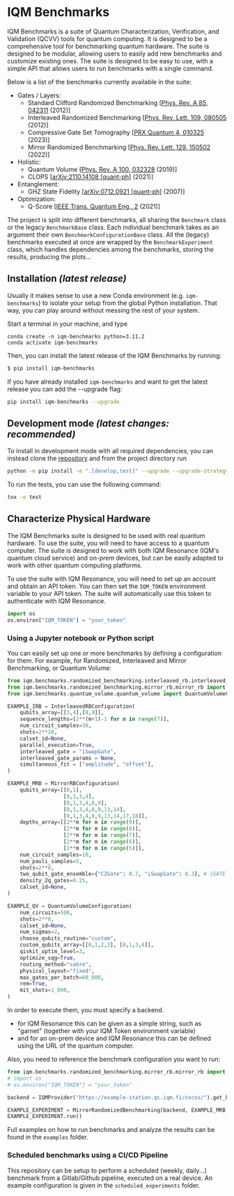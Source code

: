 # IQM Benchmarks

IQM Benchmarks is a suite of Quantum Characterization, Verification, and Validation (QCVV) tools for quantum computing. It is designed to be a comprehensive tool for benchmarking quantum hardware. The suite is designed to be modular, allowing users to easily add new benchmarks and customize existing ones. The suite is designed to be easy to use, with a simple API that allows users to run benchmarks with a single command.


Below is a list of the benchmarks currently available in the suite:
* Gates / Layers: 
  - Standard Clifford Randomized Benchmarking [[Phys. Rev. A 85, 042311](https://journals.aps.org/pra/abstract/10.1103/PhysRevA.85.042311) (2012)]
  - Interleaved Randomized Benchmarking [[Phys. Rev. Lett. 109, 080505](https://doi.org/10.1103/PhysRevLett.109.080505) (2012)]
  - Compressive Gate Set Tomography [[PRX Quantum 4, 010325](https://journals.aps.org/prxquantum/abstract/10.1103/PRXQuantum.4.010325) (2023)]
  - Mirror Randomized Benchmarking [[Phys. Rev. Lett. 129, 150502](https://journals.aps.org/prl/abstract/10.1103/PhysRevLett.129.150502) (2022)]
* Holistic:
  - Quantum Volume [[Phys. Rev. A 100, 032328](https://doi.org/10.1103/PhysRevA.100.032328) (2019)]
  - CLOPS [[arXiv:2110.14108 [quant-ph]](https://arxiv.org/abs/2110.14108) (2021)]
* Entanglement: 
  - GHZ State Fidelity [[arXiv:0712.0921 [quant-ph]](https://arxiv.org/abs/0712.0921) (2007)]
* Optimization: 
  - Q-Score [[IEEE Trans. Quantum Eng., 2](https://doi.org/10.1109/TQE.2021.3090207) (2021)]

The project is split into different benchmarks, all sharing the `Benchmark` class or the legacy `BenchmarkBase` class. Each individual benchmark takes as an argument their own `BenchmarkConfigurationBase` class. All the (legacy) benchmarks executed at once are wrapped by the `BenchmarkExperiment` class, which handles dependencies among the benchmarks, storing the results, producing the plots...


## Installation _(latest release)_

Usually it makes sense to use a new Conda environment (e.g. ``iqm-benchmarks``) to isolate your setup from the global Python installation. That way, you can play around without messing the rest of your system.

Start a terminal in your machine, and type

```
conda create -n iqm-benchmarks python=3.11.2
conda activate iqm-benchmarks
```

Then, you can install the latest release of the IQM Benchmarks by running:
```bash
$ pip install iqm-benchmarks
```

If you have already installed `iqm-benchmarks` and want to get the latest release you can add the --upgrade flag:

```bash
pip install iqm-benchmarks --upgrade
```

## Development mode _(latest changes: recommended)_

To install in development mode with all required dependencies, you can instead clone the [repository](https://www.github.com/iqm-finland/iqm-benchmarks) and from the project directory run

```bash
python -m pip install -e ".[develop,test]" --upgrade --upgrade-strategy=eager
```

To run the tests, you can use the following command:

```bash
tox -e test
```

## Characterize Physical Hardware

The IQM Benchmarks suite is designed to be used with real quantum hardware. To use the suite, you will need to have access to a quantum computer. The suite is designed to work with both IQM Resonance (IQM's quantum cloud service) and on-prem devices, but can be easily adapted to work with other quantum computing platforms.

To use the suite with IQM Resonance, you will need to set up an account and obtain an API token. You can then set the `IQM_TOKEN` environment variable to your API token. The suite will automatically use this token to authenticate with IQM Resonance.

```python
import os
os.environ["IQM_TOKEN"] = "your_token"
```

### Using a Jupyter notebook or Python script

You can easily set up one or more benchmarks by defining a configuration for them. For example, for Randomized, Interleaved and Mirror Benchmarking, or Quantum Volume:

```python
from iqm.benchmarks.randomized_benchmarking.interleaved_rb.interleaved_rb import InterleavedRBConfiguration
from iqm.benchmarks.randomized_benchmarking.mirror_rb.mirror_rb import MirrorRBConfiguration
from iqm.benchmarks.quantum_volume.quantum_volume import QuantumVolumeConfiguration

EXAMPLE_IRB = InterleavedRBConfiguration(
    qubits_array=[[3,4],[8,9]],
    sequence_lengths=[2**(m+1)-1 for m in range(7)],
    num_circuit_samples=30,
    shots=2**10,
    calset_id=None,
    parallel_execution=True,
    interleaved_gate = "iSwapGate",
    interleaved_gate_params = None,
    simultaneous_fit = ["amplitude", "offset"],
)

EXAMPLE_MRB = MirrorRBConfiguration(
    qubits_array=[[0,1],
                  [0,1,3,4],
                  [0,1,3,4,8,9],
                  [0,1,3,4,8,9,13,14],
                  [0,1,3,4,8,9,13,14,17,18]],
    depths_array=[[2**m for m in range(9)],
                  [2**m for m in range(8)],
                  [2**m for m in range(7)],
                  [2**m for m in range(6)],
                  [2**m for m in range(5)]],
    num_circuit_samples=10,
    num_pauli_samples=5,
    shots=2**8,
    two_qubit_gate_ensemble={"CZGate": 0.7, "iSwapGate": 0.3}, # {GATE: PROBABILITY}
    density_2q_gates=0.25,
    calset_id=None,
)

EXAMPLE_QV = QuantumVolumeConfiguration(
    num_circuits=500,
    shots=2**8,
    calset_id=None,
    num_sigmas=2,
    choose_qubits_routine="custom",
    custom_qubits_array=[[0,1,2,3], [0,1,3,4]],
    qiskit_optim_level=3,
    optimize_sqg=True,
    routing_method="sabre",
    physical_layout="fixed",
    max_gates_per_batch=60_000,
    rem=True,
    mit_shots=1_000,
)
```

In order to execute them, you must specify a backend.
* for IQM Resonance this can be given as a simple string, such as "garnet" (together with your IQM Token environment variable)
* and for an on-prem device and IQM Resonance this can be defined using the URL of the quantum computer.

Also, you need to reference the benchmark configuration you want to run:

```python
from iqm.benchmarks.randomized_benchmarking.mirror_rb.mirror_rb import *
# import os
# os.environ["IQM_TOKEN"] = "your_token"

backend = IQMProvider("https://example-station.qc.iqm.fi/cocos/").get_backend()

EXAMPLE_EXPERIMENT = MirrorRandomizedBenchmarking(backend, EXAMPLE_MRB)
EXAMPLE_EXPERIMENT.run()
```

Full examples on how to run benchmarks and analyze the results can be found in the `examples` folder.

### Scheduled benchmarks using a CI/CD Pipeline

This repository can be setup to perform a scheduled (weekly, daily...) benchmark from a Gitlab/Github pipeline, executed on a real device. An example configuration is given in the `scheduled_experiments` folder.
